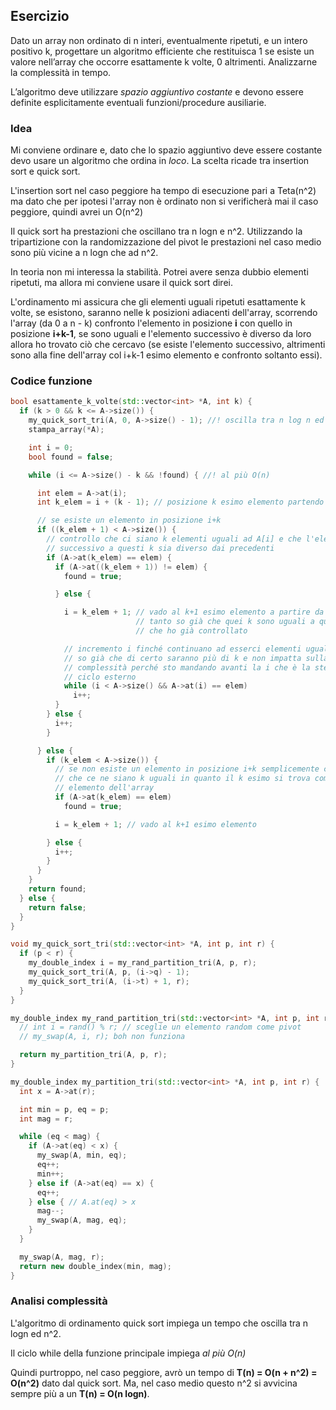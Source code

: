 ## Esercizio

Dato un array non ordinato di n interi, eventualmente ripetuti, e un intero positivo k, progettare un algoritmo efficiente che restituisca 1 se esiste un valore nell’array che occorre esattamente k volte, 0 altrimenti. Analizzarne la complessità in tempo.

L’algoritmo deve utilizzare _spazio aggiuntivo costante_ e devono essere definite esplicitamente eventuali funzioni/procedure ausiliarie.

### Idea

Mi conviene ordinare e, dato che lo spazio aggiuntivo deve essere costante devo usare un algoritmo che ordina in _loco_. La scelta ricade tra insertion sort e quick sort.

L'insertion sort nel caso peggiore ha tempo di esecuzione pari a Teta(n^2) ma dato che per ipotesi l'array non è ordinato non si verificherà mai il caso peggiore, quindi avrei un O(n^2)

Il quick sort ha prestazioni che oscillano tra n logn e n^2. Utilizzando la tripartizione con la randomizzazione del pivot le prestazioni nel caso medio sono più vicine a n logn che ad n^2.

In teoria non mi interessa la stabilità. Potrei avere senza dubbio elementi ripetuti, ma allora mi conviene usare il quick sort direi.

L'ordinamento mi assicura che gli elementi uguali ripetuti esattamente k volte, se esistono, saranno nelle k posizioni adiacenti dell'array, scorrendo l'array (da 0 a n - k) confronto l'elemento in posizione **i** con quello in posizione **i+k-1**, se sono uguali e l'elemento successivo è diverso da loro allora ho trovato ciò che cercavo (se esiste l'elemento successivo, altrimenti sono alla fine dell'array col i+k-1 esimo elemento e confronto soltanto essi).

### Codice funzione

```c++
bool esattamente_k_volte(std::vector<int> *A, int k) {
  if (k > 0 && k <= A->size()) {
    my_quick_sort_tri(A, 0, A->size() - 1); //! oscilla tra n log n ed n^2
    stampa_array(*A);

    int i = 0;
    bool found = false;

    while (i <= A->size() - k && !found) { //! al più O(n)

      int elem = A->at(i);
      int k_elem = i + (k - 1); // posizione k esimo elemento partendo da i

      // se esiste un elemento in posizione i+k
      if ((k_elem + 1) < A->size()) {
        // controllo che ci siano k elementi uguali ad A[i] e che l'elemento
        // successivo a questi k sia diverso dai precedenti
        if (A->at(k_elem) == elem) {
          if (A->at((k_elem + 1)) != elem) {
            found = true;

          } else {

            i = k_elem + 1; // vado al k+1 esimo elemento a partire da i, perché
                            // tanto so già che quei k sono uguali a qualcosa
                            // che ho già controllato

            // incremento i finché continuano ad esserci elementi uguali, tanto
            // so già che di certo saranno più di k e non impatta sulla
            // complessità perché sto mandando avanti la i che è la stessa i del
            // ciclo esterno
            while (i < A->size() && A->at(i) == elem)
              i++;
          }
        } else {
          i++;
        }

      } else {
        if (k_elem < A->size()) {
          // se non esiste un elemento in posizione i+k semplicemente controllo
          // che ce ne siano k uguali in quanto il k esimo si trova come ultimo
          // elemento dell'array
          if (A->at(k_elem) == elem)
            found = true;

          i = k_elem + 1; // vado al k+1 esimo elemento

        } else {
          i++;
        }
      }
    }
    return found;
  } else {
    return false;
  }
}
```

```c++
void my_quick_sort_tri(std::vector<int> *A, int p, int r) {
  if (p < r) {
    my_double_index i = my_rand_partition_tri(A, p, r);
    my_quick_sort_tri(A, p, (i->q) - 1);
    my_quick_sort_tri(A, (i->t) + 1, r);
  }
}

my_double_index my_rand_partition_tri(std::vector<int> *A, int p, int r) {
  // int i = rand() % r; // sceglie un elemento random come pivot
  // my_swap(A, i, r); boh non funziona

  return my_partition_tri(A, p, r);
}

my_double_index my_partition_tri(std::vector<int> *A, int p, int r) {
  int x = A->at(r);

  int min = p, eq = p;
  int mag = r;

  while (eq < mag) {
    if (A->at(eq) < x) {
      my_swap(A, min, eq);
      eq++;
      min++;
    } else if (A->at(eq) == x) {
      eq++;
    } else { // A.at(eq) > x
      mag--;
      my_swap(A, mag, eq);
    }
  }

  my_swap(A, mag, r);
  return new double_index(min, mag);
}
```

### Analisi complessità

L'algoritmo di ordinamento quick sort impiega un tempo che oscilla tra n logn ed n^2.

Il ciclo while della funzione principale impiega _al più O(n)_

Quindi purtroppo, nel caso peggiore, avrò un tempo di **T(n) = O(n + n^2) = O(n^2)** dato dal quick sort. Ma, nel caso medio questo n^2 si avvicina sempre più a un **T(n) = O(n logn)**.
